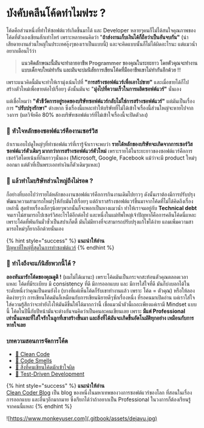# บังคับคลีนโค้ดทำไมฟระ ?

โค้ดคือส่วนหนึ่งที่ทำให้ซอฟต์แวร์เกิดขึ้นมาได้ และ Developer หลายๆคนก็ไม่ได้สนใจคุณภาพของโค้ดที่ตัวเองเขียนสักเท่าไหร่ เพราะหลายคนคิดว่า "**ถ้าส่งงานเก็บเงินได้ก็ถือว่าเป็นอันจบกัน"** \(น่าเสียดายงานส่วนใหญ่ในประเทศอุ๊งๆของเราเป็นแบบนี้\) และจะคิดแบบนั้นก็ไม่ได้ผิดอะไรนะ แต่แมวน้ำอยากเตือนไว้ว่า

> **แนวคิดลักษณะนี้มันจะทำลายอาชีพ Programmer ของคุณในระยะยาว โดยตัวคุณจะทำงานแบบเด็กจบใหม่ทำกัน และมันจะบ่มนิสัยการเขียนโค้ดที่มืออาชีพเขาไม่ทำกันอีกด้วย !!**

เพราะแนวคิดนี้มันจะทำให้เรามุ่งเน้นไปที่ **"การสร้างซอฟต์แวร์เพื่อเอาไปขาย"** และเมื่อขายได้ก็ไปสร้างตัวใหม่เพื่อขายต่อไปเรื่อยๆ ดังนั้นมันจะ "**มุ่งไปที่ความเร็วในการผลิตซอฟต์แวร์"** นั่นเอง

แต่เชื่อไหมว่า **"ตัวชีวัดการอยู่รอดของบริษัทซอฟต์แวร์กลับไม่ใช่การสร้างซอฟต์แวร์"** แต่มันเป็นเรื่องการ **"ปรับปรุงรักษา"** ต่างหาก ซึ่งเรื่องนี้แหละทำให้บริษัทที่ไม่ได้เข้าใจเรื่องนี้ส่วนใหญ่จะหายไปจากวงการ \(ผลวิจัยคือ 80% ของบริษัทซอฟต์แวร์ที่ไม่เข้าใจเรื่องนี้จะปิดตัวลง\)

### 💖 **หัวใจหลักของซอฟต์แวร์คืองานเซอร์วิส**

ถ้าเราแอบไปดูใหญ่ๆที่ทำซอฟต์แวร์ที่เรารู้จักเราจะพบว่า **รายได้หลักของบริษัทจะเกิดจากการเซอร์วิสซอฟต์แวร์ตัวเดิมๆ มากกว่าการสร้างซอฟต์แวร์ตัวใหม่** เพราะรายได้ในระยะยาวของซอฟต์แวร์คือการเซอร์วิสโดยเน้นที่กินยาวๆนั่นเอง \(Microsoft, Google, Facebook แม้ว่าจะมี product ใหม่ๆออกมา แต่ตัวที่เป็นพระเอกทำเงินก็ตัวเดิมๆแหละ\)

### 🤔 แล้วทำไมบริษัทส่วนใหญ่ถึงไม่รอด ?

ก็อย่างที่บอกไปว่ารายได้หลักของงานซอฟต์แวร์คือการกินงานเดิมไปยาวๆ ดังนั้นเราต้องมีการปรับปรุง พัฒนาความสามารถใหม่ๆให้กับมันไปเรื่อยๆ แต่ถ้าเราสร้างซอฟต์แวร์ขึ้นมาจากโค้ดที่ไม่ได้คิดถึงเรื่องเหล่านี้ สุดท้ายเรื่องเล็กๆน้อยๆพวกนั้นก็จะพอกเป็นหางแมวน้ำ ทำให้เราจมอยู่กับ **Technical debt** จนเราไม่สามารถไปเซอร์วิสอะไรได้อีกต่อไป และหนึ่งในแม่ทัพใหญ่เจ้าปัญหาก็คือการคลีนโค้ดนี่แหละ เพราะโค้ดที่พันกันมั่วซั่วเป็นสปาเก็ตตี้ มันไม่มีทางที่จะสามารถปรับปรุงแก้ไขได้ง่าย แถมเพิ่มความสามารถใหม่ๆก็ยากอีกด้วยนั่นเอง

{% hint style="success" %}
**แนะนำให้อ่าน**  
[ปัญหาที่ใหญ่ที่สุดในการทำซอฟต์แวร์](https://www.saladpuk.com/v/tips/why-software-fail)
{% endhint %}

### 🤔 ทำไงถึงจะแก้นิสัยพวกนี้ได้ ?

**ลองหันมารักโค้ดของคุณดูดิ !** \(ผมไม่ได้เมานะ\) เพราะโค้ดมันเป็นกระจกสะท้อนตัวคุณตลอดเวลาแหละ โค้ดที่มีระเบียบ มี consistency ที่ดี มีการออกแบบ และ มีการใส่ใจที่ดี มันก็บ่งบอกได้ในระดับหนึ่งว่าคุณเป็นคนยังไง \(บางที่แค่เห็นโค้ดก็รับเขาทำงานแล้ว เพราะ โค้ด = ตัวคุณ\) หรือให้ลองคิดง่ายๆว่า การเขียนโค้ดมันก็เหมือนกับการเขียนนิยายดีๆซักเรื่องหนึ่ง ที่รอคนมาเปิดอ่าน แค่เราใส่ใจ ใส่ความรู้สึกว่าจะทำยังไงให้มันดีขึ้นให้ได้มากกว่านี้ เชื่อแมวน้ำตัวนี้เถอะเพียงแค่เรามี Mindset แบบนี้ โค้ดในปีนี้กับปีหน้ามันจะต่างกันจนคิดว่าเป็นคนละคนเขียนเลย เพราะ **มีแต่ Professional เท่านั้นแหละที่ใส่ใจรักในลูกที่เขาสร้างขึ้นมา และสิ่งที่ได้มันจะเกิดขึ้นอัตโนมัติทุกอย่าง เหมือนกับการหายใจเลย**

### **บทความสอนการจัดการโค้ด**

* [👶 Clean Code](https://www.saladpuk.com/basic/clean-code)
* [👶 Code Smells](https://www.saladpuk.com/basic/code-smells)
* [👶 สิ่งที่คนเขียนโค้ดมักเข้าใจผิด](https://www.saladpuk.com/basic/mist)
* [👦 Test-Driven Development](https://www.saladpuk.com/software-testing/tdd101)

{% hint style="success" %}
**แนะนำให้อ่าน**  
[Clean Coder Blog](https://blog.cleancoder.com/uncle-bob/2012/08/13/the-clean-architecture.html) เป็น blog ของหนึ่งในมหาเทพของวงการซอฟต์แวร์ของโลก ที่สอนในเรื่องการออกแบบ และอื่นๆอีกมากมาย ซึ่งเรียกได้ว่าถ้าอยากเป็น Professional ในวงการก็ต้องเรียนรู้จากคนนี้แหละ
{% endhint %}

![https://www.monkeyuser.com](.gitbook/assets/dejavu.jpg)

